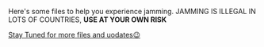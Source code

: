 Here's some files to help you experience jamming.
JAMMING IS ILLEGAL IN LOTS OF COUNTRIES, <b>USE AT YOUR OWN RISK</b>

<u>Stay Tuned for more files and uodates😉</u>